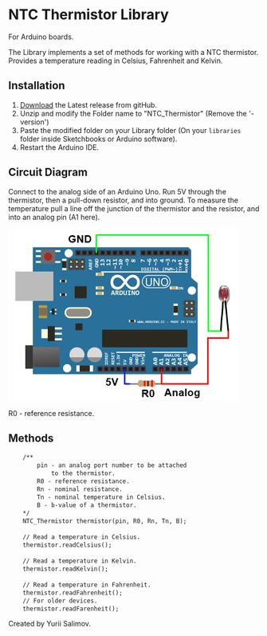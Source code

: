 # NTC Thermistor Library

For Arduino boards.

The Library implements a set of methods for working with a NTC thermistor.
Provides a temperature reading in Celsius, Fahrenheit and Kelvin.

## Installation

1. [Download](https://github.com/YuriiSalimov/NTC_Thermistor/releases) the Latest release from gitHub.
2. Unzip and modify the Folder name to "NTC_Thermistor" (Remove the '-version')
3. Paste the modified folder on your Library folder 
(On your `libraries` folder inside Sketchbooks or Arduino software).
4. Restart the Arduino IDE.

## Circuit Diagram

Connect to the analog side of an Arduino Uno. Run 5V through the thermistor, 
then a pull-down resistor, and into ground. To measure the temperature pull a 
line off the junction of the thermistor and the resistor, and into an analog pin 
(A1 here).

![Circuit Diagram](CircuitDiagram.png)

R0 - reference resistance.

## Methods

```
    /**
        pin - an analog port number to be attached 
            to the thermistor.
        R0 - reference resistance.
        Rn - nominal resistance.
        Tn - nominal temperature in Celsius.
        B - b-value of a thermistor.
    */
    NTC_Thermistor thermistor(pin, R0, Rn, Tn, B);
    
    // Read a temperature in Celsius.
    thermistor.readCelsius();
    
    // Read a temperature in Kelvin.
    thermistor.readKelvin();
	
    // Read a temperature in Fahrenheit.
    thermistor.readFahrenheit();
    // For older devices.
    thermistor.readFarenheit();
```

Created by Yurii Salimov.
